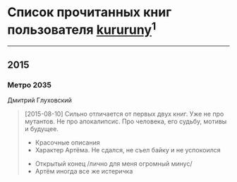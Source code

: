 # Список прочитанных книг пользователя [kururuny](http://vk.com/id252102528)<sup>1</sup>
---

## 2015

### Метро 2035
Дмитрий Глуховский
> [2015-08-10] Сильно отличается от первых двух книг. Уже не про мутантов. Не про апокалипсис. Про человека, его судьбу, мотивы и будущее. 
> + Красочные описания
> + Характер Артёма. Не сдался, не съел байку и не успокоился
> - Открытый конец /лично для меня огромный минус/
> - Артём иногда все же истеричка



